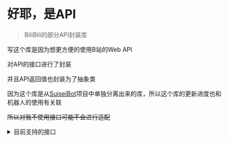 # 好耶，是API

> BiliBili的部分API封装库

写这个库是因为想更方便的使用B站的Web API

对API的接口进行了封装

并且API返回值也封装为了抽象类

因为这个库是从[SuiseiBot](https://github.com/CBGan/SuiseiBot)项目中单独分离出来的库，所以这个库的更新进度也和机器人的使用有关联

~~所以对我不使用接口可能不会进行适配~~

<details>
    <summary>目前支持的接口</summary>

	|接口类型|内容类型|
	|:-----|:-----|
	|动态|转发/纯文本/图片动态|

</details>

